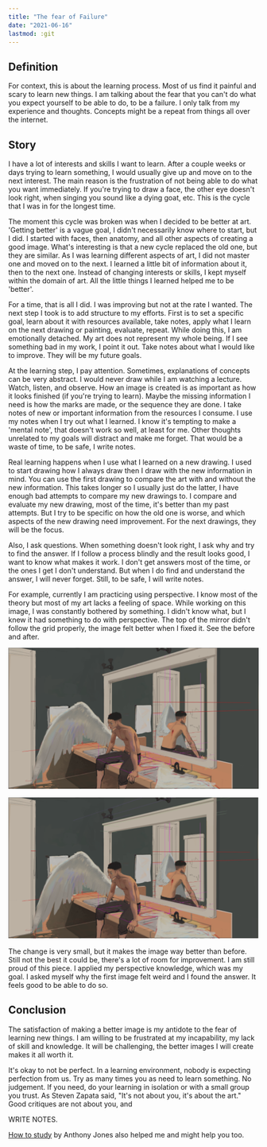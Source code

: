 ```yaml
---
title: "The fear of Failure"
date: "2021-06-16"
lastmod: :git
---
```


## Definition

For context, this is about the learning process. Most of us find it painful
and scary to learn new things. I am talking about the fear that you can't do
what you expect yourself to be able to do, to be a failure. I only talk from my
experience and thoughts. Concepts might be a repeat from things all over the
internet.

## Story

I have a lot of interests and skills I want to learn. After a couple weeks or
days trying to learn something, I would usually give up and move on to the next
interest. The main reason is the frustration of not being able to do what you
want immediately. If you're trying to draw a face, the other eye doesn't look
right, when singing you sound like a dying goat, etc. This is the cycle that I
was in for the longest time.

The moment this cycle was broken was when I decided to be better at art.
'Getting better' is a vague goal, I didn't necessarily know where to start, but I
did. I started with faces, then anatomy, and all other aspects of creating a
good image. What's interesting is that a new cycle replaced the old one, but
they are similar. As I was learning different aspects of art, I did not master
one and moved on to the next. I learned a little bit of information about it,
then to the next one. Instead of changing interests or skills, I kept myself
within the domain of art. All the little things I learned helped me to be
'better'.

For a time, that is all I did. I was improving but not at the rate I wanted. The
next step I took is to add structure to my efforts. First is to set a specific
goal, learn about it with resources available, take notes, apply what I learn on
the next drawing or painting, evaluate, repeat. While doing this, I am
emotionally detached. My art does not represent my whole being. If I see
something bad in my work, I point it out. Take notes about what I would like to
improve. They will be my future goals.

At the learning step, I pay attention. Sometimes, explanations of concepts can
be very abstract. I would never draw while I am watching a lecture. Watch,
listen, and observe. How an image is created is as important as how it looks
finished (if you're trying to learn). Maybe the missing information I need is
how the marks are made, or the sequence they are done. I take notes of new or
important information from the resources I consume. I use my notes when I try
out what I learned. I know it's tempting to make a 'mental note', that doesn't
work so well, at least for me. Other thoughts unrelated to my goals will
distract and make me forget. That would be a waste of time, to be safe, I write
notes.

Real learning happens when I use what I learned on a new drawing. I used to
start drawing how I always draw then I draw with the new information in mind.
You can use the first drawing to compare the art with and without the new
information. This takes longer so I usually just do the latter, I have enough
bad attempts to compare my new drawings to. I compare and evaluate my new
drawing, most of the time, it's better than my past attempts. But I try to be
specific on how the old one is worse, and which aspects of the new drawing need
improvement. For the next drawings, they will be the focus.

Also, I ask questions. When something doesn't look right, I ask why and try to
find the answer. If I follow a process blindly and the result looks good, I want
to know what makes it work. I don't get answers most of the time, or the ones I
get I don't understand. But when I do find and understand the answer, I will
never forget. Still, to be safe, I will write notes.

For example, currently I am practicing using perspective. I know most of the
theory but most of my art lacks a feeling of space. While working on this image,
I was constantly bothered by something. I didn't know what, but I knew it had
something to do with perspective. The top of the mirror didn't follow the grid
properly, the image felt better when I fixed it. See the before and after.

![bad perspective](./bad_perspective.png)

![better perspective](./good_perspective.png)

The change is very small, but it makes the image way better than before. Still
not the best it could be, there's a lot of room for improvement. I am still
proud of this piece. I applied my perspective knowledge, which was my goal. I
asked myself why the first image felt weird and I found the answer. It feels
good to be able to do so.


## Conclusion

The satisfaction of making a better image is my antidote to the fear of learning
new things. I am willing to be frustrated at my incapability, my lack of skill
and knowledge. It will be challenging, the better images I will create makes it
all worth it.

It's okay to not be perfect. In a learning environment, nobody is expecting
perfection from us. Try as many times you as need to learn something. No
judgement.  If you need, do your learning in isolation or with a small group you
trust. As Steven Zapata said, "It's not about you, it's about the art." Good
critiques are not about you, and

WRITE NOTES.

[How to study](https://www.youtube.com/watch?v=8kfK46nruKM) by Anthony Jones
also helped me and might help you too.

